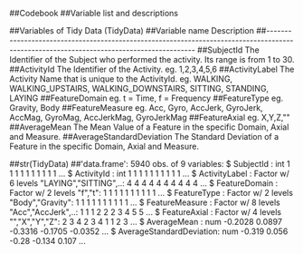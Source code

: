 ##Codebook
##Variable list and descriptions

##Variables of Tidy Data (TidyData)
##Variable name			Description
##----------------------------------------------------------------------------------------------------------------------------------------
##SubjectId				The Identifier of the Subject who performed the activity. Its range is from 1 to 30.
##ActivityId 			The Identifier of the Activity. eg. 1,2,3,4,5,6
##ActivityLabel 			The Activity Name that is unique to the ActivityId. eg. WALKING, WALKING_UPSTAIRS, WALKING_DOWNSTAIRS, SITTING, STANDING,  LAYING 
##FeatureDomain			eg. t = Time, f = Frequency
##FeatureType			eg. Gravity, Body
##FeatureMeasure			eg. Acc, Gyro, AccJerk, GyroJerk, AccMag, GyroMag, AccJerkMag, GyroJerkMag
##FeatureAxial			eg. X,Y,Z,""
##AverageMean			The Mean Value of a Feature in the specific Domain, Axial and Measure.
##AverageStandardDeviation		The Standard Deviation of a Feature in the specific Domain, Axial and Measure.

##str(TidyData)
##'data.frame':	5940 obs. of  9 variables:
 $ SubjectId               : int  1 1 1 1 1 1 1 1 1 1 ...
 $ ActivityId              : int  1 1 1 1 1 1 1 1 1 1 ...
 $ ActivityLabel           : Factor w/ 6 levels "LAYING","SITTING",..: 4 4 4 4 4 4 4 4 4 4 ...
 $ FeatureDomain           : Factor w/ 2 levels "f","t": 1 1 1 1 1 1 1 1 1 1 ...
 $ FeatureType             : Factor w/ 2 levels "Body","Gravity": 1 1 1 1 1 1 1 1 1 1 ...
 $ FeatureMeasure          : Factor w/ 8 levels "Acc","AccJerk",..: 1 1 1 2 2 2 3 4 5 5 ...
 $ FeatureAxial            : Factor w/ 4 levels "","X","Y","Z": 2 3 4 2 3 4 1 1 2 3 ...
 $ AverageMean             : num  -0.2028 0.0897 -0.3316 -0.1705 -0.0352 ...
 $ AverageStandardDeviation: num  -0.319 0.056 -0.28 -0.134 0.107 ...
